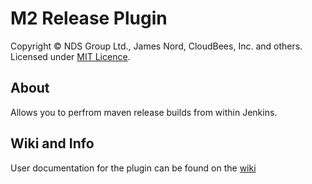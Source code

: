 M2 Release Plugin
=================
Copyright &copy; NDS Group Ltd., James Nord, CloudBees, Inc. and others.
Licensed under [MIT Licence].
 
About
-----
Allows you to perfrom maven release builds from within Jenkins.

Wiki and Info
-------------
User documentation for the plugin can be found on the [wiki]

[wiki]: http://wiki.jenkins-ci.org/display/JENKINS/M2+Release+Plugin
[MIT Licence]: https://github.com/jenkinsci/m2release-plugin/raw/master/LICENCE.txt

